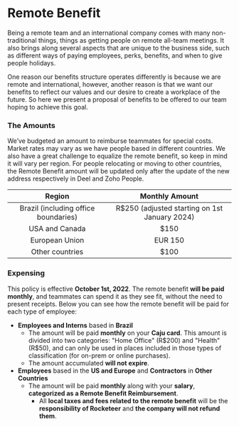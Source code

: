 # Remote Benefit

Being a remote team and an international company comes with many non-traditional things, things as getting people on remote all-team meetings. It also brings along several aspects that are unique to the business side, such as different ways of paying employees, perks, benefits, and when to give people holidays.

One reason our benefits structure operates differently is because we are remote and international, however, another reason is that we want our benefits to reflect our values and our desire to create a workplace of the future. So here we present a proposal of benefits to be offered to our team hoping to achieve this goal.

### The Amounts

We’ve budgeted an amount to reimburse teammates for special costs. Market rates may vary as we have people based in different countries. We also have a great challenge to equalize the remote benefit, so keep in mind it will vary per region. For people relocating or moving to other countries, the Remote Benefit amount will be updated only after the update of the new address respectively in Deel and Zoho People.

|                Region                |                 Monthly Amount                 |
| :----------------------------------: | :--------------------------------------------: |
| Brazil (including office boundaries) |  R$250 (adjusted starting on 1st January 2024) |
|            USA and Canada            |                      $150                      |
|            European Union            |                     EUR 150                    |
|            Other countries           |                      $100                      |

### Expensing

This policy is effective **October 1st, 2022**. The remote benefit **will be paid monthly**, and teammates can spend it as they see fit, without the need to present receipts. Below you can see how the remote benefit will be paid for each type of employee:

* **Employees and Interns** based in **Brazil**
  * The amount will be paid **monthly** on your **Caju card**. This amount is divided into two categories: "Home Office" (R$200) and "Health" (R$50), and can only be used in places included in those types of classification (for on-prem or online purchases).
  * The amount accumulated **will not expire**.
* **Employees** based in the **US and Europe** and **Contractors** in **Other Countries**
  * The amount will be paid **monthly** along with your **salary**, **categorized as a Remote Benefit Reimbursement**.
    * All **local taxes and fees related to the remote benefit** will be the **responsibility of Rocketeer** and **the company will not refund them**.
